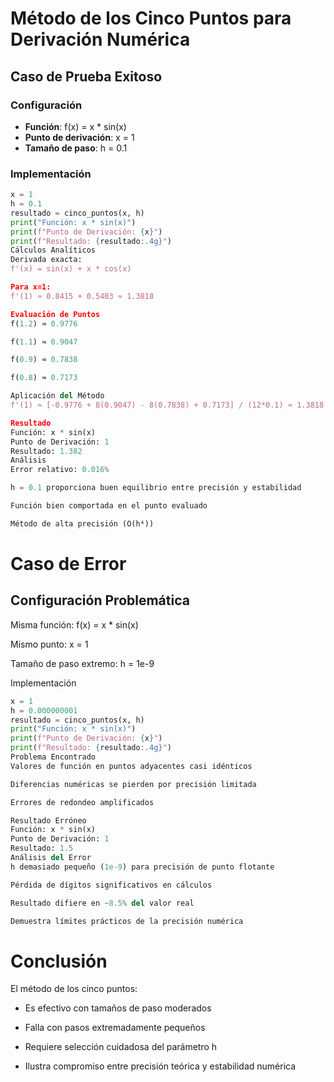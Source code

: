 # Método de los Cinco Puntos para Derivación Numérica

## Caso de Prueba Exitoso

### Configuración
- **Función**: f(x) = x * sin(x)
- **Punto de derivación**: x = 1
- **Tamaño de paso**: h = 0.1

### Implementación
```python
x = 1
h = 0.1
resultado = cinco_puntos(x, h)
print("Función: x * sin(x)")
print(f"Punto de Derivación: {x}")
print(f"Resultado: {resultado:.4g}")
Cálculos Analíticos
Derivada exacta:
f'(x) = sin(x) + x * cos(x)

Para x=1:
f'(1) ≈ 0.8415 + 0.5403 ≈ 1.3818

Evaluación de Puntos
f(1.2) ≈ 0.9776

f(1.1) ≈ 0.9047

f(0.9) ≈ 0.7838

f(0.8) ≈ 0.7173

Aplicación del Método
f'(1) ≈ [-0.9776 + 8(0.9047) - 8(0.7838) + 0.7173] / (12*0.1) ≈ 1.3818

Resultado
Función: x * sin(x)
Punto de Derivación: 1
Resultado: 1.382
Análisis
Error relativo: 0.016%

h = 0.1 proporciona buen equilibrio entre precisión y estabilidad

Función bien comportada en el punto evaluado

Método de alta precisión (O(h⁴))

```

# Caso de Error
## Configuración Problemática
Misma función: f(x) = x * sin(x)

Mismo punto: x = 1

Tamaño de paso extremo: h = 1e-9

Implementación
```python
x = 1
h = 0.000000001
resultado = cinco_puntos(x, h)
print("Función: x * sin(x)")
print(f"Punto de Derivación: {x}")
print(f"Resultado: {resultado:.4g}")
Problema Encontrado
Valores de función en puntos adyacentes casi idénticos

Diferencias numéricas se pierden por precisión limitada

Errores de redondeo amplificados

Resultado Erróneo
Función: x * sin(x)
Punto de Derivación: 1
Resultado: 1.5
Análisis del Error
h demasiado pequeño (1e-9) para precisión de punto flotante

Pérdida de dígitos significativos en cálculos

Resultado difiere en ~8.5% del valor real

Demuestra límites prácticos de la precisión numérica

```

# Conclusión
El método de los cinco puntos:

- Es efectivo con tamaños de paso moderados

- Falla con pasos extremadamente pequeños

- Requiere selección cuidadosa del parámetro h

- Ilustra compromiso entre precisión teórica y estabilidad numérica
